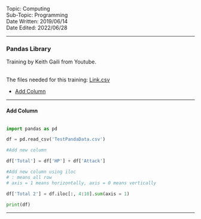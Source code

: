 Topic: Computing<br>
Sub-Topic: Programming<br>
Date Written: 2019/06/14<br>
Date Edited: 2022/06/28<br>

---

### Pandas Library

Training by Keith Gaili from Youtube.<br><br>

The files needed for this training: <a href="http://example.com/" target="_blank">Link.csv</a>

- [Add Column](/com_program/py_fundamentals.md?id=Add-Column)<br>


---

#### Add Column

```python

import pandas as pd

df = pd.read_csv('TestPandaData.csv')

#Add new column

df['Total'] = df['HP'] + df['Attack']

#Add new column using iloc
# : means all row
# axis = 1 means horizontally, axis = 0 means vertically

df['Total 2'] = df.iloc[:, 4:10].sum(axis = 1)

print(df)

```

---
